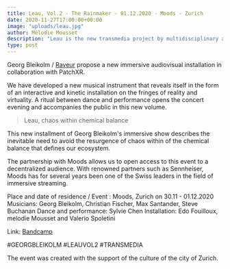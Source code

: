 ```yaml
---
title: Leau, Vol.2 - The Rainmaker - 01.12.2020 - Moods - Zurich
date: 2020-11-27T17:00:00+00:00
image: "uploads/leau.jpg"
author: Mélodie Mousset
description: "Leau is the new transmedia project by multidisciplinary artist Georg Bleikolm, a musical and immersive journey that questions our symbiotic relationship with water with regard to climate change and the Antropocene. The concept album is released in three episodes. PatchXR is happy to be part of the second episode at Moods, Zurich"
type: post
---
```


Georg Bleikolm / [Raveur](http://raveur.com/ "Website") propose a new immersive audiovisual installation in collaboration with PatchXR.

We have developed a new musical instrument that reveals itself in the form of an interactive and kinetic installation on the fringes of reality and virtuality. A ritual between dance and performance opens the concert evening and accompanies the public in this new volume.

> Leau, chaos within chemical balance

This new installment of Georg Bleikolm's immersive show describes the inevitable need to avoid the resurgence of chaos within of the chemical balance that defines our ecosystem.

The partnership with Moods allows us to open access to this event to a decentralized audience. With renowned partners such as Sennheiser, Moods has for several years been one of the Swiss leaders in the field of immersive streaming.


Place and date of residence / Event : Moods, Zurich on 30.11 - 01.12.2020 Musicians: Georg Bleikolm, Christian Fischer, Max Santander, Steve Buchanan Dance and performance: Sylvie Chen
Installation: Edo Fouilloux, melodie Mousset and Valerio Spoletini

Link:
[Bandcamp](https://knor.bandcamp.com/album/leau-vol-2)

\#GEORGBLEIKOLM
\#LEAUVOL2
\#TRANSMEDIA

The event was created with the support of the culture of the city of Zurich.
